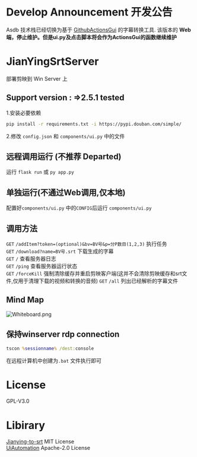 # Develop Announcement 开发公告
Asdb 技术栈已经切换为基于 [GithubActionsGui](https://github.com/A-Soul-Database/ActionsGui) 的字幕转换工具. 该版本的 **Web端，停止维护。但是ui.py及点击脚本将会作为ActionsGui的函数继续维护**


# JianYingSrtServer
部署剪映到 Win Server 上

## Support version : =>2.5.1 tested


1.安装必要依赖
```bash
pip install -r requirements.txt -i https://pypi.douban.com/simple/
```
2.修改 `config.json` 和 `components/ui.py` 中的文件  

## 远程调用运行 (不推荐 Departed)

运行 `flask run` 或 `py app.py`

## 单独运行(不通过Web调用,仅本地)
配置好`components/ui.py` 中的`CONFIG`后运行 `components/ui.py`

## 调用方法
`GET` `/addItem?token=(optional)&bv=BV号&p=分P数目(1,2,3)` 执行任务    
`GET` `/download?name=BV号.srt` 下载生成的字幕    
`GET` `/` 查看服务器日志   
`GET` `/ping` 查看服务器运行状态    
`GET` `/forceKill` 强制清除缓存并重启剪映客户端(这并不会清除剪映缓存和srt文件,仅用于清理下载的视频和转换的音频)
`GET` `/all` 列出已经解析的字幕文件   

## Mind Map
![Whiteboard.png](https://i.loli.net/2021/11/13/JFBts3m6cOlZIqN.png)

## 保持winserver rdp connection
```bat
tscon %sessionname% /dest:console 
```
在远程计算机中创建为`.bat` 文件执行即可

# License
GPL-V3.0
# Libirary
[Jianying-to-srt](https://github.com/YDX-2147483647/Jianying-to-srt) MIT License  
[UiAutomation](https://github.com/yinkaisheng/Python-UIAutomation-for-Windows)  Apache-2.0 License 
